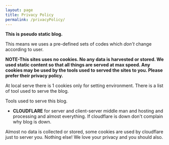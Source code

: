 ```yaml
---
layout: page
title: Privacy Policy
permalink: /privacyPolicy/
---
```


**This is pseudo static blog.**

This means we uses a pre-defined sets of codes which *don't* change according to user.

**NOTE-This sites uses no cookies. No any data is harvested or stored. We used static content so that all things are served at max speed. Any cookies may be used by the tools used to served the sites to you. Please prefer their privacy policy.**

At local serve there is 1 cookies only for setting environment. There is a list of tool used to serve the blog.

Tools used to serve this blog.
 - **CLOUDFLARE** for server and client-server middle man and hosting and processing and almost everything. If cloudflare is down don't complain why blog is down.

Almost no data is collected or stored, some cookies are used by cloudflare just to server you. Nothing else!
We love your privacy and you should also.